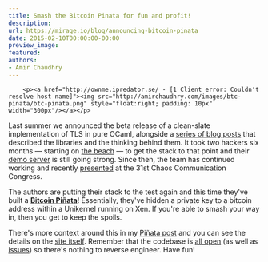 ```yaml
---
title: Smash the Bitcoin Pinata for fun and profit!
description:
url: https://mirage.io/blog/announcing-bitcoin-pinata
date: 2015-02-10T00:00:00-00:00
preview_image:
featured:
authors:
- Amir Chaudhry
---
```



        <p><a href="http://ownme.ipredator.se/ - [1 Client error: Couldn't resolve host name]"><img src="http://amirchaudhry.com/images/btc-pinata/btc-pinata.png" style="float:right; padding: 10px" width="300px"/></a></p>
<p>Last summer we announced the beta release of a clean-slate implementation of
TLS in pure OCaml, alongside a <a href="https://mirage.io/blog/introducing-ocaml-tls">series of blog posts</a> that described
the libraries and the thinking behind them.  It took two hackers six months
&mdash; starting on <a href="https://goo.gl/maps/GpcQs">the beach</a> &mdash;  to get the stack to that point and
their <a href="https://tls.nqsb.io - [1 Client error: Timeout was reached]">demo server</a> is still going strong. Since then, the team has
continued working and recently <a href="http://media.ccc.de/browse/congress/2014/31c3_-_6443_-_en_-_saal_2_-_201412271245_-_trustworthy_secure_modular_operating_system_engineering_-_hannes_-_david_kaloper.html#video">presented</a> at the 31st Chaos
Communication Congress.</p>
<p>The authors are putting their stack to the test again and this time they've
built a <strong><a href="http://ownme.ipredator.se - [1 Client error: Couldn't resolve host name]">Bitcoin Pi&ntilde;ata</a></strong>! Essentially, they've hidden a
private key to a bitcoin address within a Unikernel running on Xen. If you're
able to smash your way in, then you get to keep the spoils.</p>
<p>There's more context around this in my <a href="http://amirchaudhry.com/bitcoin-pinata">Pi&ntilde;ata post</a> and you can see
the details on the <a href="http://ownme.ipredator.se - [1 Client error: Couldn't resolve host name]">site itself</a>. Remember that the codebase is
<a href="https://github.com/mirleft/">all open</a> (as well as <a href="https://github.com/mirleft/ocaml-tls/issues?q=label:%22security%20concern%22%20">issues</a>) so there's nothing to
reverse engineer. Have fun!</p>

      
